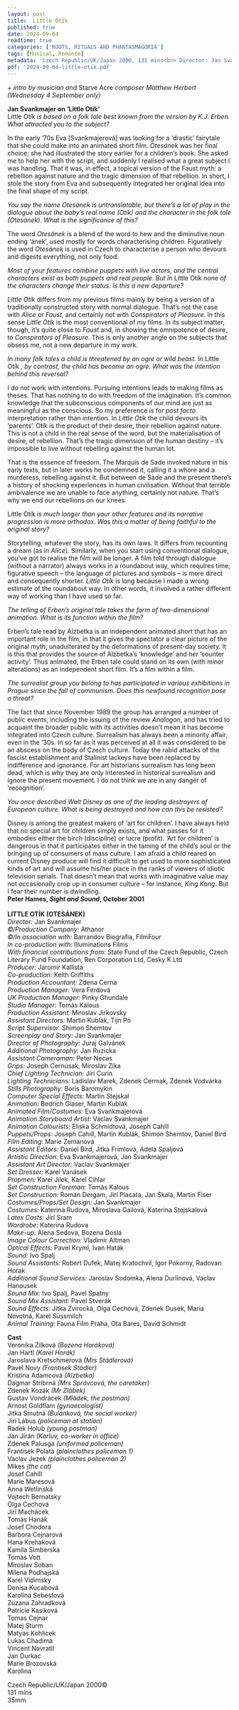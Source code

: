 ```yaml
---
layout: post
title:  Little Otík
published: true
date: 2024-09-04
readtime: true
categories: ['ROOTS, RITUALS AND PHANTASMAGORIA']
tags: [Musical, Romance]
metadata: 'Czech Republic/UK/Japan 2000, 131 mins<br> Director: Jan Svankmajer'
pdf: '2024-09-04-little-otik.pdf'
---
```



_+ intro by musician and_ Starve Acre _composer Matthew Herbert (Wednesday 4 September only)_

**Jan Svankmajer on ‘Little Otík’**  
Little Otík _is based on a folk tale best known from the version by K.J. Erben. What attracted you to the subject?_

In the early ’70s Eva [Svankmajerová] was looking for a ‘drastic’ fairytale that she could make into an animated short film. _Otesánek_ was her final choice; she had illustrated the story earlier for a children’s book. She asked me to help her with the script, and suddenly I realised what a great subject I was handling. That it was, in effect, a topical version of the Faust myth: a rebellion against nature and the tragic dimension of that rebellion. In short, I stole the story from Eva and subsequently integrated her original idea into the final shape of my script.

_You say the name Otesánek is untranslatable, but there’s a lot of play in the dialogue about the baby’s real name (Otík) and the character in the folk tale (Otesánek). What is the significance of this?_

The word _Otesánek_ is a blend of the word to hew and the diminutive noun ending ‘ánek’, used mostly for words characterising children. Figuratively the word _Otesánek_ is used in Czech to characterise a person who devours and digests everything, not only food.

_Most of your features combine puppets with live actors, and the central characters exist as both puppets and real people. But in_ Little Otík _none of the characters change their status. Is this a new departure?_

_Little Otík_ differs from my previous films mainly by being a version of a traditionally constructed story with normal dialogue. That’s not the case with _Alice_ or _Faust_, and certainly not with _Conspirators of Pleasure_. In this sense _Little Otík_ is the most conventional of my films. In its subject matter, though, it’s quite close to _Faust_ and, in showing the omnipotence of desire, to _Conspirators of Pleasure_. This is only another angle on the subjects that obsess me, not a new departure in my work.

_In many folk tales a child is threatened by an ogre or wild beast. In_ Little Otík _, by contrast, the child has become an ogre. What was the intention behind this reversal?_

I do not work with intentions. Pursuing intentions leads to making films as theses. That has nothing to do with freedom of the imagination. It’s common knowledge that the subconscious components of our mind are just as meaningful as the conscious. So my preference is for _post facto_ interpretation rather than intention. In _Little Otík_ the child devours its ‘parents’. Otík is the product of their desire, their rebellion against nature. This is not a child in the real sense of the word, but the materialisation of desire, of rebellion. That’s the tragic dimension of the human destiny – it’s impossible to live without rebelling against the human lot.

That is the essence of freedom. The Marquis de Sade invoked nature in his early texts, but in later works he condemned it, calling it a whore and a murderess, rebelling against it. But between de Sade and the present there’s a history of shocking experiences in human civilisation. Without that terrible ambivalence we are unable to face anything, certainly not nature. That’s why we end our rebellions on our knees.

Little Otík _is much longer than your other features and its narrative progression is more orthodox. Was this a matter of being faithful to the original story?_

Storytelling, whatever the story, has its own laws. It differs from recounting a dream (as in _Alice_). Similarly, when you start using conventional dialogue, you’ve got to realise the film will be longer. A film told through dialogue (without a narrator) always works in a roundabout way, which requires time; figurative speech – the language of pictures and symbols – is more direct and consequently shorter. _Little Otík_ is long because I made a wrong estimate of the roundabout way. In other words, it involved a rather different way of working than I have used so far.

_The telling of Erben’s original tale takes the form of two-dimensional animation. What is its function within the film?_

Erben’s tale read by Alzbetka is an independent animated short that has an important role in the film, in that it gives the spectator a clear picture of the original myth, unadulterated by the deformations of present-day society. It is this that provides the source of Alzbetka’s ‘knowledge’ and her ‘counter activity’. Thus animated, the Erben tale could stand on its own (with minor alterations) as an independent short film. It’s a film within a film.

_The surrealist group you belong to has participated in various exhibitions in Prague since the fall of communism. Does this newfound recognition pose a threat?_

The fact that since November 1989 the group has arranged a number of public events, including the issuing of the review _Analogon_, and has tried to acquaint the broader public with its activities doesn’t mean it has become integrated into Czech culture. Surrealism has always been a minority affair, even in the ’30s. In so far as it was perceived at all it was considered to be an abscess on the body of Czech culture. Today the rabid attacks of the fascist establishment and Stalinist lackeys have been replaced by indifference and ignorance. For art historians surrealism has long been dead, which is why they are only interested in historical surrealism and ignore the present movement. I do not think we are in any danger of ‘recognition’.

_You once described Walt Disney as one of the leading destroyers of European culture. What is being destroyed and how can this be resisted?_

Disney is among the greatest makers of ‘art for children’. I have always held that no special art for children simply exists, and what passes for it embodies either the birch (discipline) or lucre (profit). ‘Art for children’ is dangerous in that it participates either in the taming of the child’s soul or the bringing up of consumers of mass culture. I am afraid a child reared on current Disney produce will find it difficult to get used to more sophisticated kinds of art and will assume his/her place in the ranks of viewers of idiotic television serials. That doesn’t mean that works with imaginative value may not occasionally crop up in consumer culture – for instance, _King Kong_. But I fear their number is dwindling.  
**Peter Hames, _Sight and Sound_, October 2001**  
<br>
**LITTLE OTÍK (OTESÁNEK)**  
_Director:_ Jan Svankmajer  
_©/Production Company:_ Athanor  
_©/In association with:_ Barrandov Biografia, FilmFour  
_In co-production with:_ Illuminations Films  
_With financial contributions from:_ State Fund of the Czech Republic, Czech Literary Fund Foundation, Ren Corporation Ltd, Cesky K Ltd  
_Producer:_ Jaromír Kallista  
_Co-production:_ Keith Griffiths  
_Production Accountant:_ Zdena Cerna  
_Production Manager:_ Vera Ferdová  
_UK Production Manager:_ Pinky Ghundale  
_Studio Manager:_ Tomás Kalous  
_Production Assistant:_ Miroslav Jirkovsky  
_Assistant Directors:_ Martin Kublák, Tijn Po  
_Script Supervisor:_ Shimon Shemtov  
_Screenplay and Story:_ Jan Svankmajer  
_Director of Photography:_ Juraj Galvánek  
_Additional Photography:_ Jan Ruzicka  
_Assistant Cameraman:_ Peter Necas  
_Grips:_ Joseph Cernusak, Miroslav Zika  
_Chief Lighting Technician:_ Jirí Curin  
_Lighting Technicians:_ Ladislav Marek, Zdenek Cermak, Zdenek Vodvárka  
_Stills Photography:_ Boris Baromykin  
_Computer Special Effects:_ Martin Stejskal  
_Animation:_ Bedrich Glaser, Martin Kublák  
_Animated Film/Costumes:_ Eva Svankmajerová  
_Animation Storyboard Artist:_ Vaclav Svankmajer  
_Animation Colourists:_ Eliska Schmidtová, Joseph Cahill  
_Puppets/Props:_ Joseph Cahill, Martin Kublák, Shimon Shemtov, Daniel Bird  
_Film Editing:_ Marie Zemanová  
_Assistant Editors:_ Daniel Bird, Jitka Frimlová, Adela Spaljová  
_Artistic Direction:_ Eva Svankmajerová, Jan Svankmajer  
_Assistant Art Director:_ Vaclav Svankmajer  
_Set Dresser:_ Karel Vanásek  
_Propmen:_ Karel Jilek, Karel Cihlar  
_Set Construction Foreman:_ Tomás Kalous  
_Set Construction:_ Roman Dergam, Jirí Placata, Jan Skala, Martin Fiser  
_Costumes/Props/Set Design:_ Jan Svankmajer  
_Costumes:_ Katerina Rudova, Miroslava Gailová, Katerina Stejskalová  
_Latex Casts:_ Jirí Sram  
_Wardrobe:_ Katerina Rudova  
_Make-up:_ Alena Sedova, Bozena Doslá  
_Image Colour Correction:_ Vladimir Altman  
_Optical Effects:_ Pavel Kryml, Ivan Haták  
_Sound:_ Ivo Spalj  
_Sound Assistants:_ Robert Dufek, Matej Kratochvil, Igor Pokorny, Radovan Horak  
_Additional Sound Services:_ Jaroslav Sodomka, Alena Durlinová, Vaclav Hanousek  
_Sound Mix:_ Ivo Spalj, Pavel Spatny  
_Sound Mix Assistant:_ Pavel Stverák  
_Sound Effects:_ Jitka Zvirocká, Olga Cechová, Zdenek Dusek, Maria Novotná, Karel Süssmilch  
_Animal Training:_ Fauna Film Praha, Ota Bares, David Schmidt  

**Cast**  
Veronika Zilková _(Bozena Horáková)_  
Jan Hartl _(Karel Horák)_  
Jaroslava Kretschmerová _(Mrs Stádlerová)_  
Pavel Novy _(Frantisek Stádler)_  
Kristina Adamcová _(Alzbetka)_  
Dagmar Stríbrná _(Mrs Správcová, the caretaker)_  
Zdenek Kozák _(Mr Zlábek)_  
Gustav Vondrácek _(Mládek, the postman)_  
Arnost Goldflam _(gynaecologist)_  
Jitka Smutná _(Bulánková, the social worker)_  
Jirí Lábus _(policeman at station)_  
Radek Holub _(young postman)_  
Jan Jirán _(Karluv, co-worker in office)_  
Zdenek Palusga _(uniformed policeman)_  
Frantisek Polata _(plainclothes policeman 1)_  
Vaclav Jezek _(plainclothes policeman 2)_  
Mikes _(the cat)_  
Josef Cahill  
Marie Maresová  
Anna Wetlinská  
Vojtech Bernatsky  
Olga Cechová  
Jirí Machácek  
Tomás Hanák  
Josef Chodora  
Barbora Cejnarová  
Hana Krehaková  
Kamila Simberska  
Tomas Vott  
Miroslav Soban  
Milena Podhajská  
Karel Vidimsky  
Denisa Kucabová  
Karolina Sebestová  
Zuzana Zahradková  
Patricie Kasiková  
Tomas Cejnar  
Matej Sturm  
Matyas Kohlicek  
Lukas Chadima  
Vincent Navratil  
Jan Durkac  
Marie Brozovská  
Karolina  

Czech Republic/UK/Japan 2000©  
131 mins  
35mm  
<!--stackedit_data:
eyJoaXN0b3J5IjpbNzUxMDgyNDk2XX0=
-->